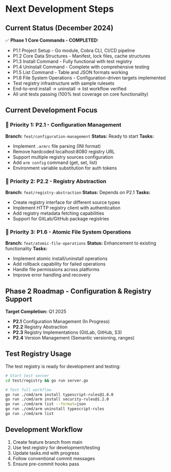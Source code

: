 # Next Development Steps

## Current Status (December 2024)

✅ **Phase 1 Core Commands - COMPLETED:**
- P1.1 Project Setup - Go module, Cobra CLI, CI/CD pipeline
- P1.2 Core Data Structures - Manifest, lock files, cache structures
- P1.3 Install Command - Fully functional with test registry
- P1.4 Uninstall Command - Complete with comprehensive testing
- P1.5 List Command - Table and JSON formats working
- P1.6 File System Operations - Configuration-driven targets implemented
- Test registry infrastructure with sample rulesets
- End-to-end install → uninstall → list workflow verified
- All unit tests passing (100% test coverage on core functionality)

## Current Development Focus

### 🎯 Priority 1: P2.1 - Configuration Management
**Branch:** `feat/configuration-management`
**Status:** Ready to start
**Tasks:**
- Implement `.armrc` file parsing (INI format)
- Remove hardcoded localhost:8080 registry URL
- Support multiple registry sources configuration
- Add `arm config` command (get, set, list)
- Environment variable substitution for auth tokens

### 🎯 Priority 2: P2.2 - Registry Abstraction
**Branch:** `feat/registry-abstraction`
**Status:** Depends on P2.1
**Tasks:**
- Create registry interface for different source types
- Implement HTTP registry client with authentication
- Add registry metadata fetching capabilities
- Support for GitLab/GitHub package registries

### 🎯 Priority 3: P1.6 - Atomic File System Operations
**Branch:** `feat/atomic-file-operations`
**Status:** Enhancement to existing functionality
**Tasks:**
- Implement atomic install/uninstall operations
- Add rollback capability for failed operations
- Handle file permissions across platforms
- Improve error handling and recovery

## Phase 2 Roadmap - Configuration & Registry Support

**Target Completion:** Q1 2025

- **P2.1** Configuration Management (In Progress)
- **P2.2** Registry Abstraction
- **P2.3** Registry Implementations (GitLab, GitHub, S3)
- **P2.4** Version Management (Semantic versioning, ranges)

## Test Registry Usage

The test registry is ready for development and testing:

```bash
# Start test server
cd test/registry && go run server.go

# Test full workflow
go run ./cmd/arm install typescript-rules@1.0.0
go run ./cmd/arm install security-rules@1.2.0
go run ./cmd/arm list --format=json
go run ./cmd/arm uninstall typescript-rules
go run ./cmd/arm list
```

## Development Workflow

1. Create feature branch from main
2. Use test registry for development/testing
3. Update tasks.md with progress
4. Follow conventional commit messages
5. Ensure pre-commit hooks pass
